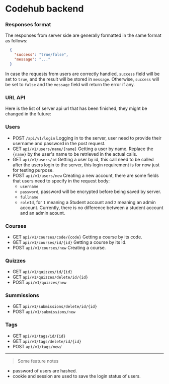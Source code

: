 # Codehub backend
### Responses format
  The responses from server side are generally formatted in the same format as follows:
```json
  {
    "success": "true/false",
    "message": "..."
  }
```
  In case the requests from users are correctly handled, `success` field will be set to `true`, and the result will be stored in `message`. Otherwise, `success` will be set to `false` and the `message` field will return the error if any.
  
### URL API
Here is the list of server api url that has been finished, they might be changed in the future:
### Users
* POST `/api/v1/login`
  Logging in to the server, user need to provide their username and password in the post request. 
* GET `api/v1/users/name/{name}`
  Getting a user by name. Replace the `{name}` by the user's name to be retrieved in the actual calls.
* GET `api/v1/users/id`
  Getting a user by id, this call need to be called after the users login to the server, this login requirement is for now just for testing purpose.
* POST `api/v1/users/new`
  Creating a new account, there are some fields that users need to specify in the request body:
  * `username`
  * `password`, password will be encrypted before being saved by server.
  * `fullname`
  * `roleId`, for `1` meaning a Student account and `2` meaning an admin account. Currently, there is no difference between a student account and an admin acount.
### Courses
* GET `api/v1/courses/code/{code}`
  Getting a course by its code.
* GET `api/v1/courses/id/{id}`
  Getting a course by its id.
* POST `api/v1/courses/new`
  Creating a course.
### Quizzes
* GET `api/v1/quizzes/id/{id}`
* GET `api/v1/quizzes/delete/id/{id}`
* POST `api/v1/quizzes/new`
### Summissions
* GET `api/v1/submissions/delete/id/{id}`
* POST `api/v1/submissions/new`
### Tags
* GET `api/v1/tags/id/{id}`
* GET `api/v1/tags/delete/id/{id}`
* POST `api/v1/tags/new/`
---
> Some feature notes
* password of users are hashed.
* cookie and session are used to save the login status of users.
